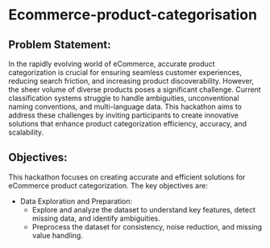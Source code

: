 # Ecommerce-product-categorisation
## Problem Statement: 
In the rapidly evolving world of eCommerce, accurate product categorization is crucial for ensuring seamless customer experiences, reducing search friction, and increasing product discoverability. However, the sheer volume of diverse products poses a significant challenge. Current classification systems struggle to handle ambiguities, unconventional naming conventions, and multi-language data. This hackathon aims to address these challenges by inviting participants to create innovative solutions that enhance product categorization efficiency, accuracy, and scalability.


## Objectives:
This hackathon focuses on creating accurate and efficient solutions for eCommerce product categorization. The key objectives are:

*  Data Exploration and Preparation:
   - Explore and analyze the dataset to understand key features, detect missing data, and identify ambiguities.
   - Preprocess the dataset for consistency, noise reduction, and missing value handling.

